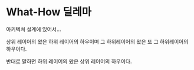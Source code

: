 # What-How 딜레마
아키텍쳐 설계에 있어서...

상위 레이어의 왔은 하위 레이어의 하우이며 그 하위레이어의 왔은 또 그 하위레이어의 하우이다.

반대로 말하면 하위 레이어의 왔은 상위 레이어의 하우이다.